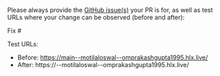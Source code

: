 Please always provide the [GitHub issue(s)](../issues) your PR is for, as well as test URLs where your change can be observed (before and after):

Fix #<gh-issue-id>

Test URLs:
- Before: https://main--motilaloswal--omprakashgupta1995.hlx.live/
- After: https://<branch>--motilaloswal--omprakashgupta1995.hlx.live/
